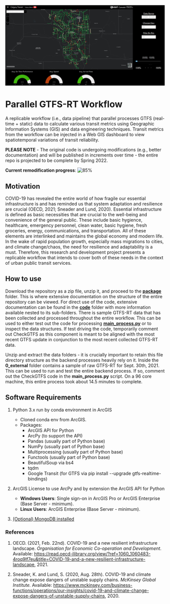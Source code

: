 <img src='/img/dashboard_transit.JPG' width='1000'/>

# Parallel GTFS-RT Workflow
A replicable workflow (i.e., data pipeline) that parallel processes GTFS (real-time + static) data to calculate various transit metrics using Geographic Information Systems (GIS) and data engineering techniques. Transit metrics from the workflow can be injected in a Web GIS dashboard to view spatiotemporal variations of transit reliability. 

**PLEASE NOTE** - The original code is undergoing modifications (e.g., better documentation) and will be published in increments over time - the entire repo is projected to be complete by Spring 2022. 

**Current remodification progress**: ![85%](https://progress-bar.dev/85)

## Motivation
COVID-19 has revealed the entire world of how fragile our essential infrastructure is and has reminded us that system adaptation and resilience are crucial (OECD, 2021; Sneader and Lund, 2020). Essential infrastructure is defined as basic necessities that are crucial to the well-being and convenience of the general public. These include basic hygience, healthcare, emergency personnel, clean water, basic hygiene, fresh groceries, energy, communications, and transportation. All of these elements are interlinked and maintains the global economy and modern life. In the wake of rapid population growth, especially mass migrations to cities, and climate change/chaos, the need for resilience and adaptability is a must. Therefore, this research and development project presents a replicable workflow that intends to cover both of these needs in the context of urban public transit services.

## How to use
Download the repository as a zip file, unzip it, and proceed to the [**package**](/package) folder. This is where extensive documentation on the structure of the entire repository can be viewed. For direct use of the code, extensive documentation can be found in the [**code**](/package/code) folder with more information available nested to its sub-folders. There is sample GTFS-RT data that has been collected and processed throughout the entire workflow. This can be used to either test out the code for processing <strong><a href='package/code/main_process.py'>main_process.py</a></strong> or to inspect the data structures. If test driving the code, temporarily comment out CheckGTFS as this component is meant to be aligned with the most recent GTFS update in conjunction to the most recent collected GTFS-RT data.

Unzip and extract the data folders - it is crucially important to retain this file directory structure as the backend processes heavily rely on it. Inside the <strong>0_external</strong> folder contains a sample of raw GTFS-RT for Sept. 30th, 2021. This can be used to run and test the entire backend process. If so, comment out the CheckGTFS code in the <strong>main_process.py</strong> script. On a 96 core machine, this entire process took about 14.5 minutes to complete. 


## Software Requirements
1) Python 3.x run by conda environment in ArcGIS 
   - Cloned conda env from ArcGIS. 
   - Packages:
     - ArcGIS API for Python 
     - ArcPy (to support the API) 
     - Pandas (usually part of Python base)
     - NumPy (usually part of Python base)
     - Multiprocessing (usually part of Python base)
     - Functools (usually part of Python base)
     - BeautifulSoup via bs4
     - tqdm 
     - Google Transit (for GTFS via pip install --upgrade gtfs-realtime-bindings)  
  
2) ArcGIS License to use ArcPy and by extension the ArcGIS API for Python
   - **Windows Users**: Single sign-on in ArcGIS Pro or ArcGIS Enterprise (Base Server - minimum). 
   - **Linux Users**: ArcGIS Enterprise (Base Server - minimum). 
   
3) [(Optional) MongoDB installed](https://docs.mongodb.com/manual/installation/) 


 
### References
1. OECD. (2021, Feb. 22nd). COVID-19 and a new resilient infrastructure landscape. *Organisation for Economic Co-operation and  Development*. Available: https://read.oecd-ilibrary.org/view/?ref=1060_1060483-4roq9lf7eu&title=COVID-19-and-a-new-resilient-infrastructure-landscape, 2021.

2. Sneader, K. and Lund, S. (2020, Aug. 28th). COVID-19 and climate change expose dangers of unstable supply chains. *McKinsey Global Institute.* Available: https://www.mckinsey.com/business-functions/operations/our-insights/covid-19-and-climate-change-expose-dangers-of-unstable-supply-chains, 2020. 
